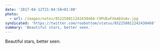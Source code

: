 ```yaml
---
date: '2017-04-12T21:04:58+01:00'
photo:
  - url: /images/notes/852258011242430468-C9PUEwFXkAEUvAv.jpg
syndicated: 'https://twitter.com/roobottom/status/852258011242430468'
summary: 'Beautiful stars, better seen.'
---
```

Beautiful stars, better seen. 
